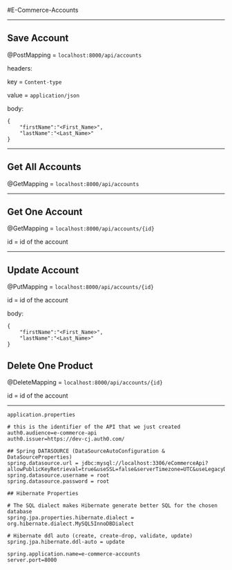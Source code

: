 #E-Commerce-Accounts

---

## Save Account
@PostMapping = `localhost:8000/api/accounts`

headers:

key = `Content-type`

value = `application/json`

body:
```
{
	"firstName":"<First_Name>",
	"lastName":"<Last_Name>"
}
```

---

## Get All Accounts
@GetMapping = `localhost:8000/api/accounts`

---

## Get One Account
@GetMapping = `localhost:8000/api/accounts/{id}`

id = id of the account

---

## Update Account
@PutMapping = `localhost:8000/api/accounts/{id}`

id = id of the account

body:
```
{
	"firstName":"<First_Name>",
	"lastName":"<Last_Name>"
}
```

## Delete One Product
@DeleteMapping = `localhost:8000/api/accounts/{id}`

id = id of the account

---

`application.properties`
```
# this is the identifier of the API that we just created
auth0.audience=e-commerce-api
auth0.issuer=https://dev-cj.auth0.com/

## Spring DATASOURCE (DataSourceAutoConfiguration & DataSourceProperties)
spring.datasource.url = jdbc:mysql://localhost:3306/eCommerceApi?allowPublicKeyRetrieval=true&useSSL=false&serverTimezone=UTC&useLegacyDatetimeCode=false
spring.datasource.username = root
spring.datasource.password = root

## Hibernate Properties

# The SQL dialect makes Hibernate generate better SQL for the chosen database
spring.jpa.properties.hibernate.dialect = org.hibernate.dialect.MySQL5InnoDBDialect

# Hibernate ddl auto (create, create-drop, validate, update)
spring.jpa.hibernate.ddl-auto = update

spring.application.name=e-commerce-accounts
server.port=8000
```